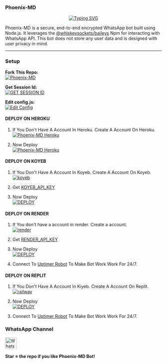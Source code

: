 ### Phoenix-MD

<div align="center">
  <a href="https://git.io/typing-svg">
    <img src="https://readme-typing-svg.demolab.com?font=Ribeye&size=50&pause=1000&color=F710B1&center=true&width=910&height=100&lines=I'M+Phoenix-MD;Multi+Device+WhatsApp+Bot;Coded+By+Abhishek+Suresh" alt="Typing SVG" />
  </a>
</div>

Phoenix-MD is a secure, end-to-end encrypted WhatsApp bot built using Node.js. It leverages the [@whiskeysockets/baileys](https://github.com/whiskeysockets/baileys) Npm for interacting with WhatsApp API. This bot does not store any user data and is designed with user privacy in mind.

***

### Setup

**Fork This Repo:**  
<a href="https://github.com/AbhishekSuresh2/Phoenix-Bot/fork">
  <img title="Phoenix-MD" src="https://img.shields.io/badge/FORK Phoenix MD-h?color=black&style=for-the-badge&logo=stackshare" />
</a>

**Get Session Id:**
    <br>
<a href='https://phoenix-md-session.onrender.com/' target="_blank">
  <img alt='GET SESSION ID' 
       src='https://img.shields.io/badge/GET_SESSION_ID-100000?style=for-the-badge&logo=link&logoColor=white&labelColor=black&color=black'/>
</a>

**Edit config.js:**
     <br>
<a href="https://github.com/AbhishekSuresh2/Phoenix-Bot/tree/main/config.js" target="_blank">
  <img alt="Edit Config" 
       src="https://img.shields.io/badge/EDIT_CONFIG-100000?style=for-the-badge&logo=link&logoColor=white&labelColor=black&color=black"/>
</a>

#### DEPLOY ON HEROKU 

1. If You Don't Have A Account In Heroku. Create A Account On Heroku.
    <br>
<a href='https://signup.heroku.com/' target="_blank"><img alt='Phoenix-MD Heroku' src='https://img.shields.io/badge/-Create-black?style=for-the-badge&logo=heroku&logoColor=white'/></a>

3. Now Deploy
    <br>
<a href='https://phoenix-md-deploy.vercel.app/heroku' target="_blank"><img alt='Phoenix-MD Heroku' src='https://img.shields.io/badge/-Deploy-black?style=for-the-badge&logo=heroku&logoColor=white'/></a>

#### DEPLOY ON KOYEB 

1. If You Don't Have A Account In Koyeb. Create A Account On Koyeb.
    <br>
<a href='https://app.koyeb.com/auth/signup' target="_blank"><img alt='koyeb' src='https://img.shields.io/badge/-Create-black?style=for-the-badge&logo=koyeb&logoColor=white'/></a>

2. Get [KOYEB_API_KEY](https://app.koyeb.com/settings/api)

3. Now Deploy
    <br>
<a href='https://phoenix-md-deploy.vercel.app/koyeb' target="_blank"><img alt='DEPLOY' src='https://img.shields.io/badge/-DEPLOY-black?style=for-the-badge&logo=koyeb&logoColor=white'/></a>

#### DEPLOY ON RENDER 

1. If You don't have a account in render. Create a account.
    <br>
<a href='https://dashboard.render.com/register' target="_blank"><img alt='render' src='https://img.shields.io/badge/-Create-black?style=for-the-badge&logo=render&logoColor=white'/></a>

2. Get [RENDER_API_KEY](https://dashboard.render.com/u/settings#api-keys)

3. Now Deploy
    <br>
<a href='https://phoenix-md-deploy.vercel.app/render' target="_blank"><img alt='DEPLOY' src='https://img.shields.io/badge/-DEPLOY-black?style=for-the-badge&logo=render&logoColor=white'/></a>

4. Connect To [Uptimer Robot](https://uptimerobot.com/) To Make Bot Work Work For 24/7.

#### DEPLOY ON REPLIT 

 1. If You Don't Have A Account In Kiyeb. Create A Account On Replit.
    <br>
<a href='https://replit.com/login' target="_blank"><img alt='railway' src='https://img.shields.io/badge/-Create-black?style=for-the-badge&logo=replit&logoColor=white'/></a>

2. Now Deploy
    <br>
<a href='https://phoenix-md-deploy.vercel.app/replit' target="_blank"><img alt='DEPLOY' src='https://img.shields.io/badge/-DEPLOY-black?style=for-the-badge&logo=replit&logoColor=white'/></a>

3. Connect To [Uptimer Robot](https://uptimerobot.com/) To Make Bot Work Work For 24/7.

### WhatsApp Channel

<a href="https://whatsapp.com/channel/0029Vb1yHTJJ93wQ4lM46K0f" target="_blank">
  <img src="https://upload.wikimedia.org/wikipedia/commons/6/6b/WhatsApp.svg" alt="WhatsApp Icon" width="37">
</a>

 **Star ⭐ the repo if you like Phoenix-MD Bot!**
